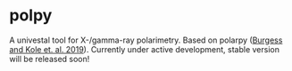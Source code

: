 # polpy
A univestal tool for X-/gamma-ray polarimetry. Based on polarpy ([Burgess and Kole et. al. 2019](https://www.aanda.org/articles/aa/abs/2019/07/aa35056-19/aa35056-19.html)). Currently under active development, stable version will be released soon!
